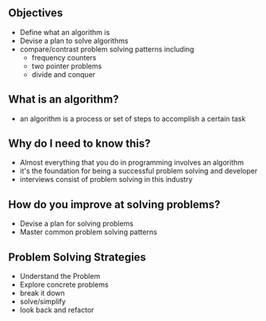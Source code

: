 ## Objectives
- Define what an algorithm is
- Devise a plan to solve algorithms
- compare/contrast problem solving patterns including
    - frequency counters
    - two pointer problems
    - divide and conquer

## What is an algorithm?
- an algorithm is a process or set of steps to accomplish a certain task

## Why do I need to know this?
- Almost everything that you do in programming involves an algorithm
- it's the foundation for being a successful problem solving and developer
- interviews consist of problem solving in this industry

## How do you improve at solving problems?
- Devise a plan for solving problems
- Master common problem solving patterns

## Problem Solving Strategies
- Understand the Problem
- Explore concrete problems
- break it down
- solve/simplify
- look back and refactor